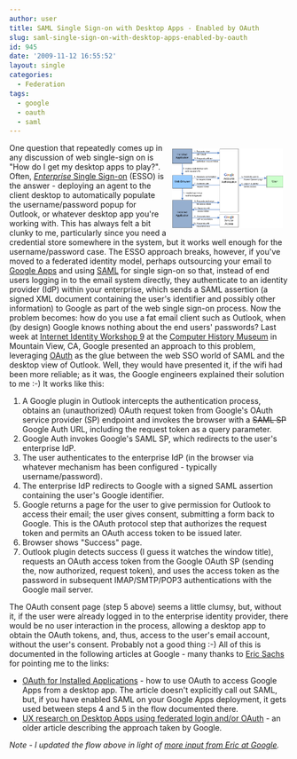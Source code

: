```yaml
---
author: user
title: SAML Single Sign-on with Desktop Apps - Enabled by OAuth
slug: saml-single-sign-on-with-desktop-apps-enabled-by-oauth
id: 945
date: '2009-11-12 16:55:52'
layout: single
categories:
  - Federation
tags:
  - google
  - oauth
  - saml
---
```


<span style="margin: 10px; float: right;">![OAuth from Desktop App Diagram](images/InstalledOauthDiagramTN.png "InstalledOauthDiagramTN")</span> One question that repeatedly comes up in any discussion of web single-sign on is "How do I get my desktop apps to play?". Often, [_Enterprise_ Single Sign-on](http://en.wikipedia.org/wiki/Single_sign-on#Enterprise_Single_Sign-On) (ESSO) is the answer - deploying an agent to the client desktop to automatically populate the username/password popup for Outlook, or whatever desktop app you're working with. This has always felt a bit clunky to me, particularly since you need a credential store somewhere in the system, but it works well enough for the username/password case. The ESSO approach breaks, however, if you've moved to a federated identity model, perhaps outsourcing your email to [Google Apps](http://www.google.com/apps/) and using [SAML](http://saml.xml.org/) for single sign-on so that, instead of end users logging in to the email system directly, they authenticate to an identity provider (IdP) within your enterprise, which sends a SAML assertion (a signed XML document containing the user's identifier and possibly other information) to Google as part of the web single sign-on process. Now the problem becomes: how do you use a fat email client such as Outlook, when (by design) Google knows nothing about the end users' passwords? Last week at [Internet Identity Workshop 9](http://iiw.idcommons.net/Iiw9) at the [Computer History Museum](http://www.computerhistory.org/) in Mountain View, CA, Google presented an approach to this problem, leveraging [OAuth](http://oauth.net/) as the glue between the web SSO world of SAML and the desktop view of Outlook. Well, they would have presented it, if the wifi had been more reliable; as it was, the Google engineers explained their solution to me :-) It works like this:

1.  A Google plugin in Outlook intercepts the authentication process, obtains an (unauthorized) OAuth request token from Google's OAuth service provider (SP) endpoint and invokes the browser with a <span style="text-decoration: line-through;">SAML SP</span> Google Auth URL, including the request token as a query parameter.
2.  Google Auth invokes Google's SAML SP, which redirects to the user's enterprise IdP.
3.  The user authenticates to the enterprise IdP (in the browser via whatever mechanism has been configured - typically username/password).
4.  The enterprise IdP redirects to Google with a signed SAML assertion containing the user's Google identifier.
5.  Google returns a page for the user to give permission for Outlook to access their email; the user gives consent, submitting a form back to Google. This is the OAuth protocol step that authorizes the request token and permits an OAuth access token to be issued later.
6.  Browser shows "Success" page.
7.  Outlook plugin detects success (I guess it watches the window title), requests an OAuth access token from the Google OAuth SP (sending the, now authorized, request token), and uses the access token as the password in subsequent IMAP/SMTP/POP3 authentications with the Google mail server.

The OAuth consent page (step 5 above) seems a little clumsy, but, without it, if the user were already logged in to the enterprise identity provider, there would be no user interaction in the process, allowing a desktop app to obtain the OAuth tokens, and, thus, access to the user's email account, without the user's consent. Probably not a good thing :-) All of this is documented in the following articles at Google - many thanks to [Eric Sachs](http://eric.sachs.googlepages.com/) for pointing me to the links:

*   [OAuth for Installed Applications](http://code.google.com/apis/accounts/docs/OAuthForInstalledApps.html) - how to use OAuth to access Google Apps from a desktop app. The article doesn't explicitly call out SAML, but, if you have enabled SAML on your Google Apps deployment, it gets used between steps 4 and 5 in the flow documented there.
*   [UX research on Desktop Apps using federated login and/or OAuth](http://sites.google.com/site/oauthgoog/UXFedLogin/desktopapps) - an older article describing the approach taken by Google.

_Note - I updated the flow above in light of [more input from Eric at Google](http://blog.superpat.com/2009/11/12/saml-single-sign-on-with-desktop-apps-enabled-by-oauth/comment-page-1/#comment-804)._